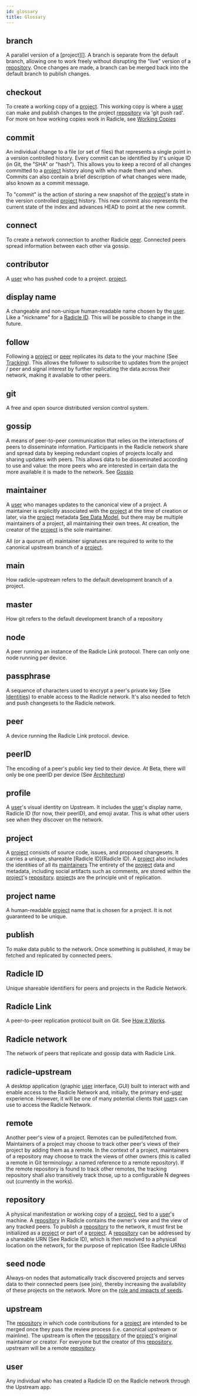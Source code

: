 ```yaml
---
id: glossary
title: Glossary
---
```


## branch
A parallel version of a [project][]. A branch is separate from the default
branch, allowing one to work freely without disrupting the "live" version of a
[repository][re]. Once changes are made, a branch can be merged back into the
default branch to publish changes.

## checkout
To create a working copy of a [project][pr]. This working copy is where a
[user][us] can make and publish changes to the project [repository][re] via 'git push rad'.
For more on how working copies work in Radicle, see [Working
Copies](/how-it-works.md/#working-copies)

## commit
An individual change to a file (or set of files) that represents a single point
in a version controlled history. Every commit can be identified by it's unique
ID (in Git, the "SHA" or "hash"). This allows you to keep a record of all
changes committed to a [project][pr] history along with who made them and when.
Commits can also contain a brief description of what changes were made, also
known as a commit message.

To "commit" is the action of storing a new snapshot of the [project][pr]'s state
in the version controlled [project][pr] history. This new commit also represents
the current state of the index and advances HEAD to point at the new commit.

## connect
To create a network connection to another Radicle [peer][pe]. Connected peers
spread information between each other via gossip.

## contributor
A [user][us] who has pushed code to a project.
[project][pr].

## display name
A changeable and non-unique human-readable name chosen by the [user][us]. Like a
"nickname" for a [Radicle ID][ri]. This will be possible to change in the
future. 

## follow
Following a [project][pr] or [peer][us] replicates its data to the your machine
(See [Tracking](/how-it-works.md/#tracking)). This allows the follower to
subscribe to updates from the project / peer and signal interest by further
replicating the data across their network, making it available to other peers.

## git
A free and open source distributed version control system.

## gossip
A means of peer-to-peer communication that relies on the interactions of peers
to disseminate information. Participants in the Radicle network share and spread
data by keeping redundant copies of projects locally and sharing updates with
peers. This allows data to be disseminated according to use and value: the more
peers who are interested in certain data the more available it is
made to the network. See [Gossip](/how-it-works.md/#replication-model)

## maintainer
A [user][us] who manages updates to the canonical view of a project. A
maintainer is explicitly associated with the [project][pr] at the time of
creation or later, via the [project][pr] metadata [See Data
Model](/how-it-works.md/#data-model), but there may be multiple maintainers of a
project, all maintaining their own trees. At creation, the creator of the
[project][pr] is the sole maintainer.

All (or a quorum of) maintainer signatures are required to write to the
canonical upstream branch of a [project][pr]. 

## main
How radicle-upstream refers to the default development branch of a project.

## master
How git refers to the default development branch of a repository

## node
A peer running an instance of the Radicle Link protocol. There can only one node
running per device.

## passphrase
A sequence of characters used to encrypt a peer's private key (See
[Identities](how-it-works.md/#identities)) to enable access to the Radicle
network. It's also needed to fetch and push
changesets to the Radicle network. 

## peer
A device running the Radicle Link protocol.
device.

## peerID
The encoding of a peer's public key tied to their device. At Beta, there will
only be one peerID per device (See
[Architecture](how-it-works.md/#architecture))

## profile
A [user][us]'s visual identity on Upstream. It includes the [user][us]'s display
name, Radicle ID (for now, their peerID), and emoji avatar. This is what other
users see when they discover on the network.

## project
A [project][pr] consists of source code, issues, and proposed changesets. It
carries a unique, shareable [Radicle ID](Radicle ID). A [project][pr] also
includes the identities of all its [maintainers](maintainers) The entirety of
the [project][pr] data and metadata, including social artifacts such as
comments, are stored within the [project][pr]'s [repository][re]. [project][pr]s
are the principle unit of replication.

## project name
A human-readable [project][pr] name that is chosen for a project. It is not
guaranteed to be unique.

## publish
To make data public to the network. Once something is published, it may be
fetched and replicated by connected peers.

## Radicle ID
Unique shareable identifiers for peers and projects in the Radicle Network. 

## Radicle Link
A peer-to-peer replication protocol built on Git. See [How it
Works](how-it-works.md).

## Radicle network
The network of peers that replicate and gossip data with Radicle Link.

## radicle-upstream
A desktop application (graphic [user][us] interface, GUI) built to interact with
and enable access to the Radicle Network and, initially, the primary
end-[user][us] experience. However, it will be one of many potential clients
that [user][us]s can use to access the Radicle Network.

## remote
Another peer's view of a project. Remotes can be pulled/fetched from.
Maintainers of a project may choose to track other peer's views of their project
by adding them as a remote. In the context of a project, maintainers of a
repository may choose to track the views of other owners (this is called a
remote in Git terminology: a named reference to a remote repository). If the
remote repository is found to track other remotes, the tracking repository shall
also transitively track those, up to a configurable N degrees out (currently in
the works).

## repository
A physical manifestation or working copy of a [project][pr], tied to a
[user][us]'s machine. A [repository][re] in Radicle contains the owner's view
and the view of any tracked peers. To publish a [repository][re] to the network,
it must first be initialized as a [project][pr] or part of a [project][pr]. A
[repository][re] can be addressed by a shareable URN (See Radicle ID), which is
then resolved to a physical location on the network, for the purpose of
replication (See Radicle URNs)

## seed node
Always-on nodes that automatically track discovered projects and serves data to
their connected peers (see join), thereby increasing the availability of these
projects on the network. More on the [role and impacts of seeds][rl].

## upstream
The [repository][re] in which code contributions for a [project][pr] are
intended to be merged once they pass the review process (i.e. canonical upstream
or mainline). The upstream is often the [repository][re] of the [project][pr]'s
original maintainer or creator. For everyone but the creator of this
[repository][re], upstream will be a remote [repository][re].

## user
Any individual who has created a Radicle ID on the Radicle network through the
Upstream app. 


[br]: #branch
[pe]: #peer
[pr]: #project
[re]: #repository
[ri]: #radicle-id
[us]: #user

[rl]: https://radicle.xyz/radicle-link.html
